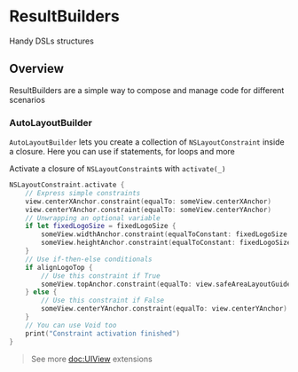 # ResultBuilders

Handy DSLs structures

## Overview

ResultBuilders are a simple way to compose and manage code for different scenarios

### AutoLayoutBuilder

`AutoLayoutBuilder` lets you create a collection of `NSLayoutConstraint` inside a closure. 
Here you can use if statements, for loops and more

Activate a closure of `NSLayoutConstraint`s with `activate(_)`

```swift
NSLayoutConstraint.activate {
    // Express simple constraints
    view.centerXAnchor.constraint(equalTo: someView.centerXAnchor)
    view.centerYAnchor.constraint(equalTo: someView.centerYAnchor)
    // Unwrapping an optional variable
    if let fixedLogoSize = fixedLogoSize {
        someView.widthAnchor.constraint(equalToConstant: fixedLogoSize.width)
        someView.heightAnchor.constraint(equalToConstant: fixedLogoSize.height)
    }
    // Use if-then-else conditionals
    if alignLogoTop {
        // Use this constraint if True
        someView.topAnchor.constraint(equalTo: view.safeAreaLayoutGuide.topAnchor)
    } else {
        // Use this constraint if False
        someView.centerYAnchor.constraint(equalTo: view.centerYAnchor)
    }
    // You can use Void too
    print("Constraint activation finished")
}
```

> See more <doc:UIView> extensions
